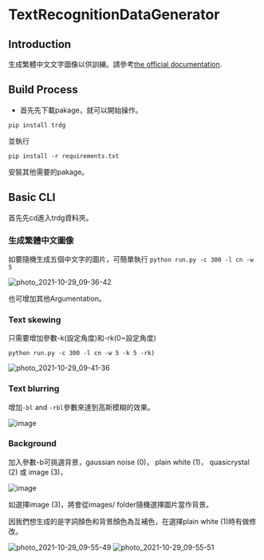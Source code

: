 # TextRecognitionDataGenerator
## Introduction
生成繁體中文文字圖像以供訓練。請參考[the official documentation](https://textrecognitiondatagenerator.readthedocs.io/en/latest/index.html).

## Build Process
* 首先先下載pakage，就可以開始操作。

```pip install trdg```

並執行

```pip install -r requirements.txt```

安裝其他需要的pakage。
## Basic CLI
首先先cd進入trdg資料夾。
### 生成繁體中文圖像
如要隨機生成五個中文字的圖片，可簡單執行
```python run.py -c 300 -l cn -w 5```


![photo_2021-10-29_09-36-42](https://user-images.githubusercontent.com/62441311/139358891-81b9a986-00e5-45c0-a79d-78b2e656a006.jpg)

也可增加其他Argumentation。

### Text skewing
只需要增加參數-k(設定角度)和-rk(0~設定角度)

```python run.py -c 300 -l cn -w 5 -k 5 -rk)```

![photo_2021-10-29_09-41-36](https://user-images.githubusercontent.com/62441311/139359291-d5e62179-94e1-49dc-b9c7-21aa4f8a790a.jpg)

### Text blurring
增加`-bl` and `-rbl`參數來達到高斯模糊的效果。

![image](https://user-images.githubusercontent.com/62441311/139361673-7c1b2987-eda1-406e-8bc4-6624943765aa.png)

### Background
加入參數-b可挑選背景，gaussian noise (0)， plain white (1)， quasicrystal (2) 或 image (3)，

![image](https://user-images.githubusercontent.com/62441311/139359986-752d81e8-92d2-46f1-b098-b10c26ff8b96.png)

如選擇image (3)，將會從images/ folder隨機選擇圖片當作背景。

因我們想生成的是字詞顏色和背景顏色為互補色，在選擇plain white (1)時有做修改。

![photo_2021-10-29_09-55-49](https://user-images.githubusercontent.com/62441311/139360533-96237a0f-c0c8-4897-8994-430f79edb51c.jpg)
![photo_2021-10-29_09-55-51](https://user-images.githubusercontent.com/62441311/139360537-42555d6c-7dca-4a1e-8895-5145a41ffe0f.jpg)
